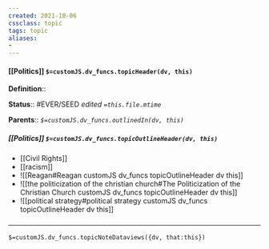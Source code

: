 ```yaml
---
created: 2021-10-06
cssclass: topic
tags: topic
aliases:
- 
---
```


#### [[Politics]] `$=customJS.dv_funcs.topicHeader(dv, this)`

**Definition**::

**Status**:: #EVER/SEED 
*edited `=this.file.mtime`*

**Parents**:: 
*`$=customJS.dv_funcs.outlinedIn(dv, this)`*

##### [[Politics]] `$=customJS.dv_funcs.topicOutlineHeader(dv, this)`

- [[Civil Rights]]
- [[racism]]
- ![[Reagan#Reagan customJS dv_funcs topicOutlineHeader dv this]]
- ![[the politicization of the christian church#The Politicization of the Christian Church customJS dv_funcs topicOutlineHeader dv this]]
- ![[political strategy#political strategy customJS dv_funcs topicOutlineHeader dv this]]

### <hr class="dataviews"/>

`$=customJS.dv_funcs.topicNoteDataviews({dv, that:this})`

